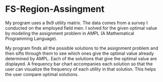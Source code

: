 # FS-Region-Assingment
  My program uses a 9x9 utility matrix. The data comes from a survey I conducted on the employed field men. I solved for the given optimal value by modeling the assignment problem in AMPL (A Mathematical Programming Language).
  
  My program finds all the possible solutions to the assignment problem and then sifts through them to see which ones give the optimal value already determined by AMPL. Each of the solutions that give the optimal value are displayed. A frequency bar chart accompanies each solution so that the user can visualize the frequency of each utility in that solution. This helps the user compare optimal solutions.
